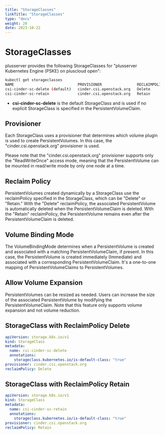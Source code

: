 ```yaml
---
title: "StorageClasses"
linkTitle: "StorageClasses"
type: "docs"
weight: 20
date: 2023-10-22
---
```


# StorageClasses

plusserver provides the following StorageClasses for "plusserver Kubernetes Engine (PSKE) on pluscloud open":

```bash
kubectl get storageclasses
NAME                             PROVISIONER                RECLAIMPOLICY   VOLUMEBINDINGMODE   ALLOWVOLUMEEXPANSION
csi-cinder-sc-delete (default)   cinder.csi.openstack.org   Delete          Immediate           true
csi-cinder-sc-retain             cinder.csi.openstack.org   Retain          Immediate           true
```

- **csi-cinder-sc-delete** is the default StorageClass and is used if no explicit StorageClass is specified in the PersistentVolumeClaim.

## Provisioner

Each StorageClass uses a provisioner that determines which volume plugin is used to create PersistentVolumes. In this case, the "cinder.csi.openstack.org" provisioner is used.

Please note that the "cinder.csi.openstack.org" provisioner supports only the "ReadWriteOnce" access mode, meaning that the PersistentVolume can be mounted in read/write mode by only one node at a time.

## Reclaim Policy

PersistentVolumes created dynamically by a StorageClass use the reclaimPolicy specified in the StorageClass, which can be "Delete" or "Retain." With the "Delete" reclaimPolicy, the associated PersistentVolume is automatically deleted when the PersistentVolumeClaim is deleted. With the "Retain" reclaimPolicy, the PersistentVolume remains even after the PersistentVolumeClaim is deleted.

## Volume Binding Mode

The VolumeBindingMode determines when a PersistentVolume is created and associated with a matching PersistentVolumeClaim, if present. In this case, the PersistentVolume is created immediately (Immediate) and associated with a corresponding PersistentVolumeClaim. It's a one-to-one mapping of PersistentVolumeClaims to PersistentVolumes.

## Allow Volume Expansion

PersistentVolumes can be resized as needed. Users can increase the size of the associated PersistentVolume by modifying the PersistentVolumeClaim. Note that this feature only supports volume expansion and not volume reduction.

## StorageClass with ReclaimPolicy Delete

```yaml
apiVersion: storage.k8s.io/v1
kind: StorageClass
metadata:
  name: csi-cinder-sc-delete
  annotations:
    storageclass.kubernetes.io/is-default-class: "true"
provisioner: cinder.csi.openstack.org
reclaimPolicy: Delete
```

## StorageClass with ReclaimPolicy Retain

```yaml
apiVersion: storage.k8s.io/v1
kind: StorageClass
metadata:
  name: csi-cinder-sc-retain
  annotations:
    storageclass.kubernetes.io/is-default-class: "true"
provisioner: cinder.csi.openstack.org
reclaimPolicy: Retain
```
